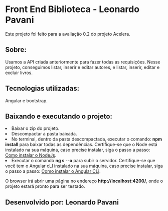 # Front End Biblioteca - Leonardo Pavani

Este projeto foi feito para a avaliação 0.2 do projeto Acelera. 

## Sobre:

Usamos a API criada anteriormente para fazer todas as requisições. Nesse projeto, conseguimos listar, inserir e editar autores, e listar, inserir, editar e excluir livros.

## Tecnologias utilizadas:

Angular e bootstrap.

## Baixando e executando o projeto:

<li>Baixar o zip do projeto.</li>
<li>Descompactar a pasta baixada.</li>
<li>No terminal, dentro da pasta descompactada, executar o comando: <strong>npm install</strong> para baixar todas as dependências. Certifique-se que o Node está instalado na sua máquina, caso precise instalar, siga o passo a passo: <a href="https://phoenixnap.com/kb/install-node-js-npm-on-windows">Como instalar o NodeJs</a>.</li>
<li>Executar o comando <strong>ng s --o</strong> para subir o servidor. Certifique-se que você tem o Angular cLI instalado na sua máquina, caso precise instalar, siga o passo a passo: <a href="https://angular.io/cli">Como instalar o Angular CLi</a>.</li>

O browser irá abrir uma página no endereço <strong>http://localhost:4200/</strong>, onde o projeto estará pronto para ser testado.

## Desenvolvido por: Leonardo Pavani
